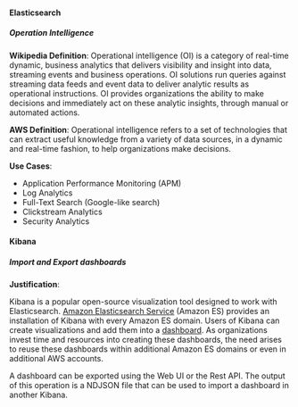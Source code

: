 #### Elasticsearch


##### Operation Intelligence

**Wikipedia Definition**:
Operational intelligence (OI) is a category of real-time dynamic, business analytics that delivers visibility and insight into data, streaming events and business operations. OI solutions run queries against streaming data feeds and event data to deliver analytic results as operational instructions. OI provides organizations the ability to make decisions and immediately act on these analytic insights, through manual or automated actions.


**AWS Definition**:
Operational intelligence refers to a set of technologies that can extract useful knowledge from a variety of data sources, in a dynamic and real-time fashion, to help organizations make decisions.

**Use Cases**:
-   Application Performance Monitoring (APM)
-   Log Analytics
-   Full-Text Search (Google-like search)
-   Clickstream Analytics
-   Security Analytics

#### Kibana

##### Import and Export dashboards
**Justification**:

Kibana is a popular open-source visualization tool designed to work with Elasticsearch. [Amazon Elasticsearch Service](https://aws.amazon.com/elasticsearch-service/) (Amazon ES) provides an installation of Kibana with every Amazon ES domain. Users of Kibana can create visualizations and add them into a [dashboard](https://aws.amazon.com/blogs/database/configuring-and-authoring-kibana-dashboards/). As organizations invest time and resources into creating these dashboards, the need arises to reuse these dashboards within additional Amazon ES domains or even in additional AWS accounts.

A dashboard can be exported using the Web UI or the Rest API. The output of this operation is a NDJSON file that can be used to import a dashboard in another Kibana.

